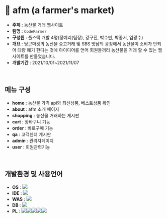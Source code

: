 #  🌿 afm (a farmer's market) 
- **주제** : 농산물 거래 웹사이트
- **팀명** : `CodeFarmer`
- **구성원** : 풀스택 개발 4명(정예리(팀장), 강구진, 박수빈, 박종서, 임광수)
- **개요** : 당근마켓의 농산물 중고거래 및 SBS 맛남의 광장에서 농산물이 소비가 안되어 
대량 폐기 한다는 것에 아이디어를 얻어 회원들끼리 농산물을 거래 할 수 있는 웹사이트를 만들었습니다.
- **개발기간** : 2021/10/01~2021/11/07
<br>

## 메뉴 구성
* **home** : 농산물 가격 api와 최신상품, 베스트상품 확인
* **about** : afm 소개 페이지
* **shopping** : 농산물 거래하는 게시판
* **cart** : 장바구니 기능
* **order** : 바로구매 기능
* **qa** : 고객센터 게시판
* **admin** : 관리자페이지
* **user** : 회원관련기능

<br>


## 개발환경 및 사용언어
* **OS** : <img src ="https://img.shields.io/badge/Windows-0078D6.svg?&style=for-the-badge&logo=Windows&logoColor=white"/>
* **IDE** : <img src ="https://img.shields.io/badge/Eclipse-2C2255.svg?&style=for-the-badge&logo=Eclipse&logoColor=white"/>
* **WAS** : <img src ="https://img.shields.io/badge/Apache Tomcat-F8DC75.svg?&style=for-the-badge&logo=Apache Tomcat&logoColor=white"/>
* **DB** : <img src ="https://img.shields.io/badge/Oracle-F80000.svg?&style=for-the-badge&logo=Oracle&logoColor=white"/>
* **PL** : <img src ="https://img.shields.io/badge/Java-007396.svg?&style=for-the-badge&logo=Java&logoColor=white"/><img src ="https://img.shields.io/badge/HTML5-E34F26.svg?&style=for-the-badge&logo=HTML5&logoColor=white"/><img src ="https://img.shields.io/badge/CSS3-1572B6.svg?&style=for-the-badge&logo=CSS3&logoColor=white"/><img src ="https://img.shields.io/badge/JavaScript-F7DF1E.svg?&style=for-the-badge&logo=JavaScript&logoColor=white"/><img src ="https://img.shields.io/badge/jQuery-0769AD.svg?&style=for-the-badge&logo=jQuery&logoColor=white"/>


<br><br>

<!--

## 💚 contact us 

[![Linkedin Badge](https://img.shields.io/badge/GitHub-181717?style=flat-square&logo=GitHub&logoColor=white&link=https://github.com/yeri3177/afmSemiProject)](https://github.com/yeri3177/afmSemiProject)
👈 **깃허브 주소 링크**

[![Youtube Badge](https://img.shields.io/badge/Youtube-ff0000?style=flat-square&logo=youtube&link=https://youtu.be/1PMJ-3eISJw)](https://youtu.be/1PMJ-3eISJw)
👈 **발표 영상 링크**
-->
